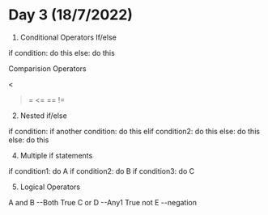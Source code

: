 # Day 3 (18/7/2022)

1. Conditional Operators
If/else

if condition:
    do this
else:
    do this


Comparision Operators
>
<
>=
<=
==
!=


2. Nested if/else

if condition:
    if another condition:
        do this
    elif condition2:
        do this
    else:
        do this
else:
    do this


4. Multiple if statements

if condition1:
    do A
if condition2:
    do B
if condition3:
    do C


5. Logical Operators

A and B  --Both True
C or D   --Any1 True
not E    --negation
